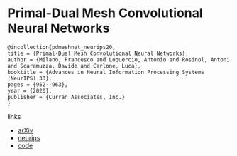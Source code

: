# Primal-Dual Mesh Convolutional Neural Networks

```
@incollection{pdmeshnet_neurips20,
title = {Primal-Dual Mesh Convolutional Neural Networks},
author = {Milano, Francesco and Loquercio, Antonio and Rosinol, Antoni and Scaramuzza, Davide and Carlone, Luca},
booktitle = {Advances in Neural Information Processing Systems (NeurIPS) 33},
pages = {952--963},
year = {2020},
publisher = {Curran Associates, Inc.}
}
```

links
- [arXiv](https://arxiv.org/abs/2010.12455)
- [neurips](https://papers.nips.cc//paper/2020/hash/0a656cc19f3f5b41530182a9e03982a4-Abstract.html)
- [code](https://github.com/MIT-SPARK/PD-MeshNet)
